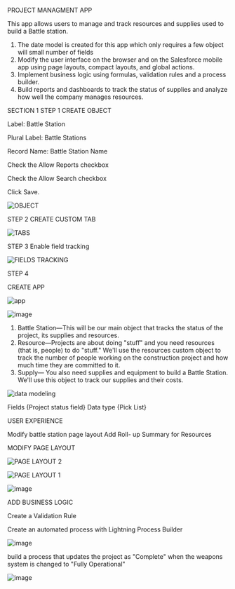 PROJECT MANAGMENT APP 

  This app allows users to manage and track resources and supplies used to build a Battle station.

1. The date model is created for this app which only requires a few object will small number of fields
2. Modify the user interface on the browser and on the Salesforce mobile app using page layouts, compact layouts, and global actions.
3. Implement business logic using formulas, validation rules and a process builder.
4. Build reports and dashboards to track the status of supplies and analyze how well the company manages resources.


SECTION 1
STEP 1
CREATE OBJECT

Label: Battle Station

Plural Label: Battle Stations

Record Name: Battle Station Name

Check the Allow Reports checkbox

Check the Allow Search checkbox

Click Save.

![OBJECT](https://user-images.githubusercontent.com/63440215/140630249-3d31cf45-6a7e-414d-8edd-cfd0547e0606.PNG)

STEP 2 
CREATE CUSTOM TAB

![TABS](https://user-images.githubusercontent.com/63440215/140631102-e7035527-fe32-4fc4-81b1-38ea7dde2587.PNG)


STEP 3
Enable  field tracking 

![FIELDS TRACKING](https://user-images.githubusercontent.com/63440215/140631257-6858ebc9-8bcb-43ae-885d-05e197d60c13.PNG)


STEP 4

CREATE APP

![app](https://user-images.githubusercontent.com/63440215/140716677-fe8ceb7f-acba-407f-8941-8db2105e9b09.PNG)

![image](https://user-images.githubusercontent.com/63440215/140717423-9e4d913f-bb0c-45c8-ab1d-09e87508768f.png)


1. Battle Station—This will be our main object that tracks the status of the project, its supplies and resources.
2. Resource—Projects are about doing "stuff" and you need resources (that is, people) to do "stuff." We'll use the resources custom object to track the number of people working    on the construction project and how much time they are committed to it.
4. Supply— You also need supplies and equipment to build a Battle Station. We'll use this object to track our supplies and their costs.


![data modeling](https://user-images.githubusercontent.com/63440215/140719936-721cd800-a58c-48e7-911c-b3b3c4d6da6d.PNG)



Fields    {Project status field}
Data type {Pick List}


USER EXPERIENCE 

Modify battle station page layout
Add Roll- up Summary for Resources 

MODIFY PAGE LAYOUT

![PAGE LAYOUT 2](https://user-images.githubusercontent.com/63440215/140857317-45de5835-d4b0-4089-a81c-8981f8ee297b.PNG)



![PAGE LAYOUT 1](https://user-images.githubusercontent.com/63440215/140857366-7e85bdf6-87c7-4dcc-ab0a-88e8c1ead36e.PNG)


![image](https://user-images.githubusercontent.com/63440215/140858112-7eedc1b5-ea68-480a-b0cf-b3ef2196f071.png)


ADD BUSINESS LOGIC

Create a Validation Rule

Create an automated process with Lightning Process Builder

![image](https://user-images.githubusercontent.com/63440215/140862781-b32d5462-a90b-40a6-891b-92f2b461fa94.png)


 build a process that updates the project as "Complete" when the weapons system is changed to "Fully Operational"
 
 
 ![image](https://user-images.githubusercontent.com/63440215/140863291-15446bc8-fab6-43bd-8028-dbf08c5130bb.png)


